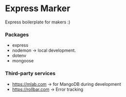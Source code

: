 # Express Marker

Express boilerplate for makers :)

### Packages

- express
- nodemon → local development.
- dotenv
- mongoose

### Third-party services

- https://mlab.com → for MangoDB during development
- https://rollbar.com → Error tracking
